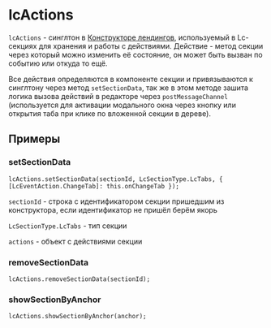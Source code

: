 # lcActions

`lcActions` - синглтон в [Конструкторе лендингов](https://lpc.yandex-team.ru), используемый в Lc-секциях для хранения и работы с действиями. Действие - метод секции через который можно изменить её состояние, он может быть вызван по событию или откуда то ещё.

Все действия определяются в компоненте секции и привязываются к синглтону через метод `setSectionData`, так же в этом методе зашита логика вызова действий в редакторе через `postMessageChannel` (используется для активации модального окна через кнопку или открытия таба при клике по вложенной секции в дереве).

## Примеры

### setSectionData
`lcActions.setSectionData(sectionId, LcSectionType.LcTabs, { [LcEventAction.ChangeTab]: this.onChangeTab });`

`sectionId` - строка с идентификатором секции пришедшим из конструктора, если идентификатор не пришёл берём якорь

`LcSectionType.LcTabs` - тип секции

`actions` - объект с действиями секции

### removeSectionData
`lcActions.removeSectionData(sectionId);`

### showSectionByAnchor
`lcActions.showSectionByAnchor(anchor);`
